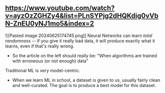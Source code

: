 https://www.youtube.com/watch?v=ayzOzZGHZy4&list=PLnSYPjg2dHQKdig0vVbN-ZnEU0yNJ1mo5&index=2
---

![[Pasted image 20240625174745.png]]
Neural Networks can learn *total randomness* -- if you give it really bad data, it will produce exactly what it learns, even if that's really wrong.
- So the article on the left should really be: "When algorithms are trained with erroneous (or not enough) data"

Traditional ML is very model-centric.
- When we learn ML in school, a dataset is given to us, usually fairly clean and well-curated. The goal is to produce a best model for this dataset.












